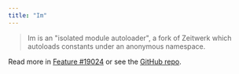 ```yaml
---
title: "Im"
---
```


> Im is an "isolated module autoloader", a fork of Zeitwerk which autoloads constants under an anonymous namespace.

Read more in [Feature #19024](https://bugs.ruby-lang.org/issues/19024#change-101935) or see the [GitHub repo](https://github.com/shioyama/im).
